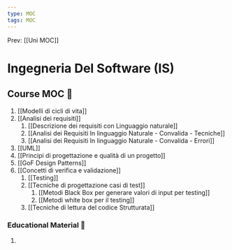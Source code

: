 ```yaml
---
type: MOC 
tags: MOC 
---
```


Prev: [[Uni MOC]]

# Ingegneria Del Software (IS)

## Course MOC  📒
1. [[Modelli di cicli  di vita]]
2. [[Analisi dei requisiti]]
	1. [[Descrizione dei requisiti con Linguaggio naturale]]
	2. [[Analisi dei Requisiti  In linguaggio Naturale - Convalida - Tecniche]]
	3. [[Analisi dei Requisiti  In linguaggio Naturale - Convalida - Errori]]
3. [[UML]]
4. [[Principi di progettazione e qualità di un progetto]]
5. [[GoF Design Patterns]]
6. [[Concetti di verifica e validazione]]
	1. [[Testing]]
	2. [[Tecniche di progettazione casi di test]]
		1. [[Metodi Black Box per generare valori di input per testing]]
		2. [[Metodi white box per il testing]]
	3. [[Tecniche di lettura del codice Strutturata]]


### Educational Material 🧱
1. 

